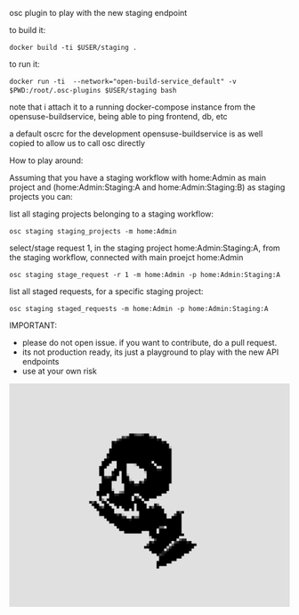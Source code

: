 osc plugin to play with the new staging endpoint

to build it:

```
docker build -ti $USER/staging .
```

to run it:

```
docker run -ti  --network="open-build-service_default" -v $PWD:/root/.osc-plugins $USER/staging bash
```

note that i attach it to a running docker-compose instance from the
opensuse-buildservice, being able to ping frontend, db, etc

a default oscrc for the development opensuse-buildservice is as well copied
to allow us to call osc directly


How to play around:

Assuming that you have a staging workflow with home:Admin as main project and
(home:Admin:Staging:A and home:Admin:Staging:B) as staging projects you can:


list all staging projects belonging to a staging workflow:


```
osc staging staging_projects -m home:Admin
```


select/stage request 1, in the staging project home:Admin:Staging:A, from the
staging workflow, connected with main proejct home:Admin
 

```
osc staging stage_request -r 1 -m home:Admin -p home:Admin:Staging:A
```

list all staged requests, for a specific staging project:


```
osc staging staged_requests -m home:Admin -p home:Admin:Staging:A
```


IMPORTANT:

- please do not open issue. if you want to contribute, do a pull request.
- its not production ready, its just a playground to play with the new API
  endpoints
- use at your own risk


![](staging.png)
